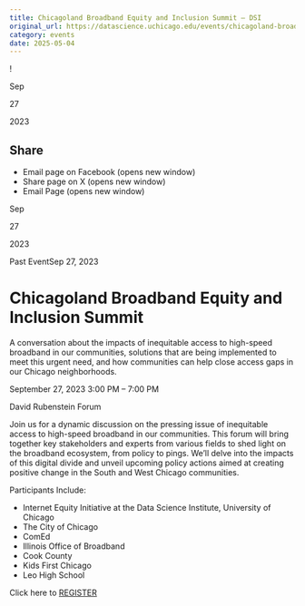 ```yaml
---
title: Chicagoland Broadband Equity and Inclusion Summit – DSI
original_url: https://datascience.uchicago.edu/events/chicagoland-broadband-equity-and-inclusion-summit
category: events
date: 2025-05-04
---
```


!

Sep

27

2023

## Share

* Email page on Facebook (opens new window)
* Share page on X (opens new window)
* Email Page (opens new window)

<!-- Table-like structure detected -->

Sep

27

2023

Past EventSep 27, 2023

# Chicagoland Broadband Equity and Inclusion Summit

A conversation about the impacts of inequitable access to high-speed broadband in our communities, solutions that are being implemented to meet this urgent need, and how communities can help close access gaps in our Chicago neighborhoods.

September 27, 2023 3:00 PM – 7:00 PM

David Rubenstein Forum

Join us for a dynamic discussion on the pressing issue of inequitable access to high-speed broadband in our communities. This forum will bring together key stakeholders and experts from various fields to shed light on the broadband ecosystem, from policy to pings. We’ll delve into the impacts of this digital divide and unveil upcoming policy actions aimed at creating positive change in the South and West Chicago communities.

Participants Include:

* Internet Equity Initiative at the Data Science Institute, University of Chicago
* The City of Chicago
* ComEd
* Illinois Office of Broadband
* Cook County
* Kids First Chicago
* Leo High School

Click here to [REGISTER](https://www.eventbrite.com/e/chicagoland-broadband-equity-and-inclusion-summit-tickets-713821759097?aff=oddtdtcreator)